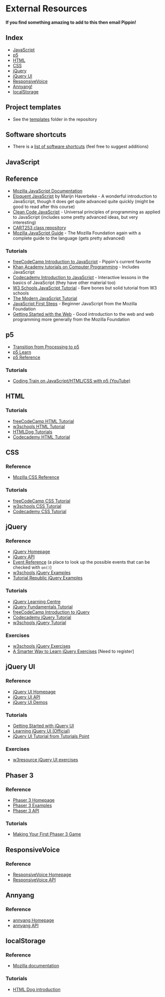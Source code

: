 # External Resources

__If you find something amazing to add to this then email Pippin!__

## Index

- [JavaScript](#javascript)
- [p5](#p5)
- [HTML](#html)
- [CSS](#css)
- [jQuery](#jquery)
- [jQuery UI](#jquery-ui)
- [ResponsiveVoice](#responsivevoice)
- [Annyang!](#annyang)
- [localStorage](#annyang)

## Project templates

- See the [templates](https://github.com/pippinbarr/cart263-2020/tree/master/templates) folder in the repository

## Software shortcuts

- There is a [list of software shortcuts](./software-shortcuts.md) (feel free to suggest additions)

## JavaScript

## Reference

- [Mozilla JavaScript Documentation](https://developer.mozilla.org/bm/docs/Web/JavaScript)
- [Eloquent JavaScript](https://eloquentjavascript.net/) by Marijn Haverbeke - A wonderful introduction to JavaScript, though it does get quite advanced quite quickly (might be good to read after this course)
- [Clean Code JavaScript](https://github.com/ryanmcdermott/clean-code-javascript) - Universal principles of programming as applied to JavaScript (includes some pretty advanced ideas, but very interesting)
- [CART253 class repository](https://pippinbarr.github.io/cart253-2018/course_information/Course-Schedule)
- [Mozilla JavaScript Guide](https://developer.mozilla.org/en-US/docs/Web/JavaScript/Guide) - The Mozilla Foundation again with a complete guide to the language (gets pretty advanced)

### Tutorials

- [freeCodeCamp Introduction to JavaScript](https://www.freecodecamp.org/learn/javascript-algorithms-and-data-structures/basic-javascript/) - Pippin's current favorite
- [Khan Academy tutorials on Computer Programming](https://www.khanacademy.org/computing/computer-programming) - Includes JavaScript
- [Codecademy Introduction to JavaScript](https://www.codecademy.com/learn/introduction-to-javascript) - Interactive lessons in the basics of JavaScript (they have other material too)
- [W3 Schools JavaScript Tutorial](https://www.w3schools.com/js/) - Bare bones but solid tutorial from W3 schools
- [The Modern JavaScript Tutorial](https://javascript.info/)
- [JavaScript First Steps](https://developer.mozilla.org/en-US/docs/Learn/JavaScript/First_steps) - Beginner JavaScript from the Mozilla Foundation
- [Getting Started with the Web](https://developer.mozilla.org/en-US/docs/Learn/Getting_started_with_the_web) - Good introduction to the web and web programming more generally from the Mozilla Foundation

## p5

- [Transition from Processing to p5](https://github.com/processing/p5.js/wiki/Processing-transition)
- [p5 Learn](https://p5js.org/learn/)
- [p5 Reference](https://p5js.org/reference/)

### Tutorials

- [Coding Train on JavaScript/HTML/CSS with p5 (YouTube)](https://www.youtube.com/user/shiffman/playlists?shelf_id=14&view=50&sort=dd)

## HTML

### Tutorials

- [freeCodeCamp HTML Tutorial](https://www.freecodecamp.org/learn/responsive-web-design/basic-html-and-html5/)
- [w3schools HTML Tutorial](https://www.w3schools.com/html/)
- [HTMLDog Tutorials](http://www.htmldog.com/guides/)
- [Codecademy HTML Tutorial](https://www.codecademy.com/learn/learn-html)

## CSS

### Reference

- [Mozilla CSS Reference](https://developer.mozilla.org/en-US/docs/Web/CSS/Reference)

### Tutorials

- [freeCodeCamp CSS Tutorial](https://www.freecodecamp.org/learn/responsive-web-design/basic-css/)
- [w3schools CSS Tutorial](https://www.w3schools.com/css/)
- [Codecademy CSS Tutorial](https://www.codecademy.com/learn/learn-css)

## jQuery

### Reference

- [jQuery Homepage](https://www.jquery.com)
- [jQuery API](https://api.jquery.com)
- [Event Reference](https://developer.mozilla.org/en-US/docs/Web/Events) (a place to look up the possible events that can be checked with `on()`)
- [w3schools jQuery Examples](https://www.w3schools.com/jquery/jquery_examples.asp)
- [Tutorial Republic jQuery Examples](https://www.tutorialrepublic.com/jquery-examples.php)

### Tutorials

- [jQuery Learning Centre](https://learn.jquery.com/)
- [jQuery Fundamentals Tutorial](http://jqfundamentals.com/)
- [freeCodeCamp Introduction to jQuery](https://www.freecodecamp.org/learn/front-end-libraries/jquery/)
- [Codecademy jQuery Tutorial](https://www.codecademy.com/learn/learn-jquery)
- [w3schools jQuery Tutorial](https://www.w3schools.com/jquery/)

### Exercises

- [w3schools jQuery Exercises](https://www.w3schools.com/jquery/exercise_jq.asp)
- [A Smarter Way to Learn jQuery Exercises](http://www.asmarterwaytolearn.com/jquery/index-of-exercises.html) [Need to register]

## jQuery UI

### Reference

- [jQuery UI Homepage](https://jqueryui.com/)
- [jQuery UI API](https://api.jqueryui.com/)
- [jQuery UI Demos](https://jqueryui.com/demos/)

### Tutorials

- [Getting Started with jQuery UI](http://learn.jquery.com/jquery-ui/getting-started/)
- [Learning jQuery UI (Official)](http://learn.jquery.com/jquery-ui/)
- [jQuery UI Tutorial from Tutorials Point](https://www.tutorialspoint.com/jqueryui/)

### Exercises
- [w3resource jQuery UI exercises](https://www.w3resource.com/jquery-ui-exercises/1/index.php)

## Phaser 3

### Reference

- [Phaser 3 Homepage](https://phaser.io/)
- [Phaser 3 Examples](http://labs.phaser.io/)
- [Phaser 3 API](https://photonstorm.github.io/phaser3-docs)

### Tutorials

- [Making Your First Phaser 3 Game](https://phaser.io/tutorials/making-your-first-phaser-3-game)

## ResponsiveVoice

### Reference

- [ResponsiveVoice Homepage](https://responsivevoice.org/)
- [ResponsiveVoice API](https://responsivevoice.org/api/)

## Annyang

### Reference

- [annyang Homepage](https://www.talater.com/annyang/)
- [annyang API](https://github.com/TalAter/annyang/blob/master/docs/README.md)

## localStorage

### Reference

- [Mozilla documentation](https://developer.mozilla.org/en-US/docs/Web/API/Window/localStorage)

### Tutorials

- [HTML Dog introduction](https://htmldog.com/guides/javascript/advanced/localstorage/)
